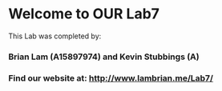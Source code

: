 # Welcome to OUR Lab7

This Lab was completed by:
### Brian Lam (A15897974) and Kevin Stubbings (A)
### Find our website at: http://www.lambrian.me/Lab7/
